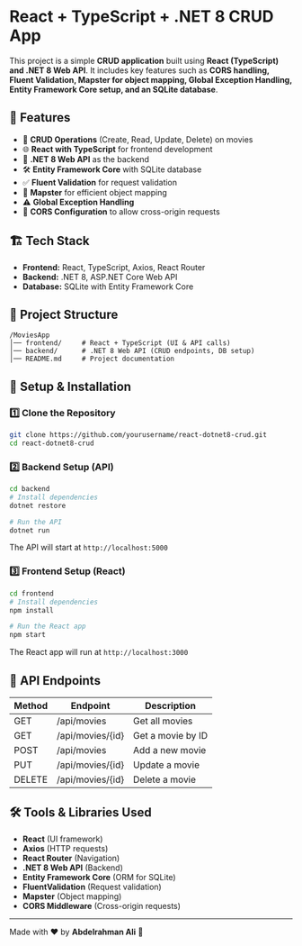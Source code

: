 # React + TypeScript + .NET 8 CRUD App

This project is a simple **CRUD application** built using **React (TypeScript) and .NET 8 Web API**. It includes key features such as **CORS handling, Fluent Validation, Mapster for object mapping, Global Exception Handling, Entity Framework Core setup, and an SQLite database**.

## 🚀 Features
- 📝 **CRUD Operations** (Create, Read, Update, Delete) on movies
- 🌐 **React with TypeScript** for frontend development
- 🔗 **.NET 8 Web API** as the backend
- 🛠 **Entity Framework Core** with SQLite database
- ✅ **Fluent Validation** for request validation
- 🔄 **Mapster** for efficient object mapping
- ⚠️ **Global Exception Handling**
- 🔄 **CORS Configuration** to allow cross-origin requests

## 🏗 Tech Stack
- **Frontend:** React, TypeScript, Axios, React Router
- **Backend:** .NET 8, ASP.NET Core Web API
- **Database:** SQLite with Entity Framework Core

## 📂 Project Structure
```
/MoviesApp
│── frontend/     # React + TypeScript (UI & API calls)
│── backend/      # .NET 8 Web API (CRUD endpoints, DB setup)
│── README.md     # Project documentation
```

## 🔧 Setup & Installation

### 1️⃣ Clone the Repository
```sh
git clone https://github.com/yourusername/react-dotnet8-crud.git
cd react-dotnet8-crud
```

### 2️⃣ Backend Setup (API)
```sh
cd backend
# Install dependencies
dotnet restore

# Run the API
dotnet run
```
The API will start at `http://localhost:5000`

### 3️⃣ Frontend Setup (React)
```sh
cd frontend
# Install dependencies
npm install

# Run the React app
npm start
```
The React app will run at `http://localhost:3000`

## 🎯 API Endpoints
| Method | Endpoint       | Description         |
|--------|---------------|---------------------|
| GET    | /api/movies   | Get all movies     |
| GET    | /api/movies/{id} | Get a movie by ID |
| POST   | /api/movies   | Add a new movie    |
| PUT    | /api/movies/{id} | Update a movie   |
| DELETE | /api/movies/{id} | Delete a movie   |

## 🛠 Tools & Libraries Used
- **React** (UI framework)
- **Axios** (HTTP requests)
- **React Router** (Navigation)
- **.NET 8 Web API** (Backend)
- **Entity Framework Core** (ORM for SQLite)
- **FluentValidation** (Request validation)
- **Mapster** (Object mapping)
- **CORS Middleware** (Cross-origin requests)

---
Made with ❤️ by **Abdelrahman Ali** 🚀

